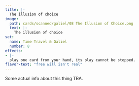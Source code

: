 ```yaml
---
title: |-
  The illusion of choice
image: 
  path: cards/scanned/galiel/08 The Illusion of Choice.png
  text: |-
    The illusion of choice
set:
  name: Time Travel & Galiel
  number: 8
effects: 
- |-
  play one card from your hand, its play cannot be stopped.
flavor-text: "free will isn't real"
---
```

Some actual info about this thing TBA.
